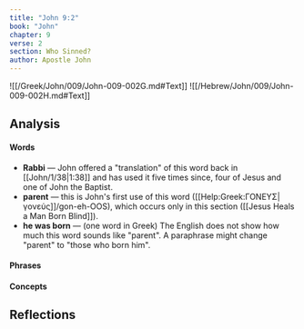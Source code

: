 ```yaml
---
title: "John 9:2"
book: "John"
chapter: 9
verse: 2
section: Who Sinned?
author: Apostle John
---
```

![[/Greek/John/009/John-009-002G.md#Text]]
![[/Hebrew/John/009/John-009-002H.md#Text]]

## Analysis

#### Words
- **Rabbi** — John offered a "translation" of this word back in [[John/1/38|1:38]] and has used it five times since, four of Jesus and one of John the Baptist.
- **parent** — this is John's first use of this word ([[Help:Greek:ΓΟΝΕΥΣ|γονεύς]]/gon-eh-OOS), which occurs only in this section ([[Jesus Heals a Man Born Blind]]).
- **he was born** — (one word in Greek) The English does not show how much this word sounds like "parent".  A paraphrase might change "parent" to "those who born him".

#### Phrases

#### Concepts

## Reflections
